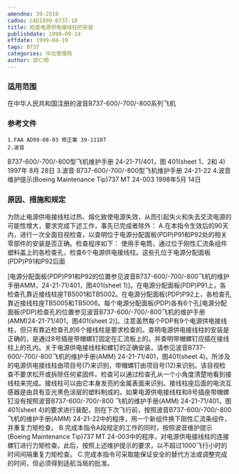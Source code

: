 ```yaml
---
amendno: 39-2510
cadno: CAD1999-B737-10
title: 检查电源供电接线柱的安装
publishdate: 1999-09-14
effdate: 1999-04-19
tags: B737
categories: 华北管理局
author: 邵仁明
---
```


### 适用范围 
在中华人民共和国注册的波音B737-600/-700/-800系列飞机

### 参考文件
    1.FAA AD99-08-03 修正案 39-11107 
    2.波音 
B737-600/-700/-800型飞机维护手册 24-21-71/401，图 401(sheet 1、2和 4) 1997年 8月 28日
    3.波音 B737-600/-700/-800型飞机维护手册 24-21-22 
    4.波音维护提示(Boeing Maintenance Tip)737 MT 24-003 1998年5月 14日


### 原因、措施和规定 
为防止电源供电接线柱过热、熔化致使电源失效，从而引起失火和失去交流电源的可能性增大，要求完成下述工作，事先已完成者除外： 
    A.在本指令生效后的90天内，进行一次全面目视检查，以查明位于电源分配面板(PDP)P91和P92处的相关零部件的安装是否正确。检查程序如下： 
    使用手电筒，通过位于刚性汇流条组件塑料盖上的各检查孔，检查6个电源供电接线柱。这些孔位于电源分配面板(PDP)P91和P92后面
  
[电源分配面板(PDP)P91和P92的位置参见波音B737-600/-700/-800飞机的维护手册AMM，24-21-71/401，图401(sheet 1)]。在电源分配面板(PDP)P91上，各检查孔靠近接线柱座TB5001和TB5002。在电源分配面板(PDP)P92上，各检查孔靠近接线柱座TB5005和TB5006。每个电源分配面板(PDP)各有6个孔[电源分配面板(PDP)检查孔的位置参见波音B737-600/-700/-800飞机的维护手册(AMM)24-21-71/401，图401(sheet 2)]。注意虽然每个PDP有9个电源供电接线柱，但只有靠近检查孔的6个接线柱是要求检查的。查明电源供电接线柱的安装是正确的，是通过8号插座带帽螺钉固定在汇流板上的。并查明带帽螺钉应插在接线柱上的孔内。关于电源供电接线柱和螺钉的正确安装，请参见波音B737-600/-700/-800飞机的维护手册(AMM) 24-21-71/401，图401(sheet 4)。所涉及的电源供电接线柱由项目号(7)来识别，带帽螺钉由项目号(12)来识别。该目视检查不要求松开或拆除任何紧固件。检查可以通过检查孔从一个小角度清楚地看到接线柱来完成。接线柱可以由它本身发亮的金属表面来识别。接线柱座后面的电流互感器是由具有亚光黑色涂层的塑料制成的。如果电源供电接线柱和8号插座带帽螺钉没有按照波音B737-600/-700/-800 飞机的维护手册(AMM) 24-21-71/401，图401(sheet 4)的要求进行装配，则在下次飞行前，按照波音B737-600/-700/-800 飞机的维护手册(AMM) 24-21-22中的程序，用一个新组件换下刚性汇流条组件，并重复力矩检查。 
    B.完成本指令A段规定的工作的同时，按照波音维护提示(Boeing Maintenance Tip)737 MT 24-003中的程序，对电源供电接线柱的连接螺钉进行力矩检查。此后，按照上述维护提示的要求，以不超过1000飞行小时的时间间隔重复力矩检查。 
    C.完成本指令可采取能保证安全的替代方法或调整完成的时间，但必须得到适航当局的批准。

